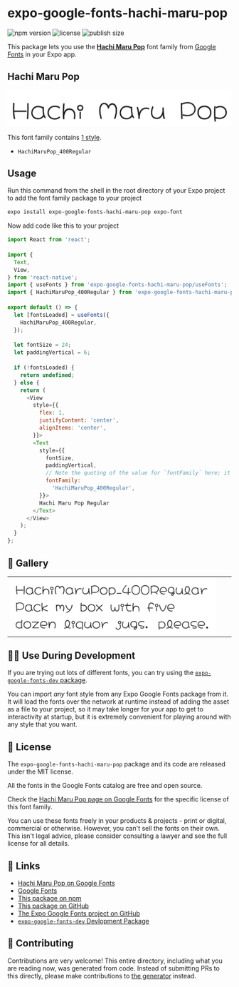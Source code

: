 # expo-google-fonts-hachi-maru-pop

![npm version](https://flat.badgen.net/npm/v/expo-google-fonts-hachi-maru-pop)
![license](https://flat.badgen.net/github/license/expo/google-fonts)
![publish size](https://flat.badgen.net/packagephobia/install/expo-google-fonts-hachi-maru-pop)

This package lets you use the [**Hachi Maru Pop**](https://fonts.google.com/specimen/Hachi+Maru+Pop) font family from [Google Fonts](https://fonts.google.com/) in your Expo app.

## Hachi Maru Pop

![Hachi Maru Pop](./font-family.png)

This font family contains [1 style](#-gallery).

- `HachiMaruPop_400Regular`

## Usage

Run this command from the shell in the root directory of your Expo project to add the font family package to your project
```sh
expo install expo-google-fonts-hachi-maru-pop expo-font
```

Now add code like this to your project
```js
import React from 'react';

import {
  Text,
  View,
} from 'react-native';
import { useFonts } from 'expo-google-fonts-hachi-maru-pop/useFonts';
import { HachiMaruPop_400Regular } from 'expo-google-fonts-hachi-maru-pop/400Regular';

export default () => {
  let [fontsLoaded] = useFonts({
    HachiMaruPop_400Regular,
  });

  let fontSize = 24;
  let paddingVertical = 6;

  if (!fontsLoaded) {
    return undefined;
  } else {
    return (
      <View
        style={{
          flex: 1,
          justifyContent: 'center',
          alignItems: 'center',
        }}>
        <Text
          style={{
            fontSize,
            paddingVertical,
            // Note the quoting of the value for `fontFamily` here; it expects a string!
            fontFamily:
              'HachiMaruPop_400Regular',
          }}>
          Hachi Maru Pop Regular
        </Text>
      </View>
    );
  }
};

```

## 🔡 Gallery


||||
|-|-|-|
|![HachiMaruPop_400Regular](.//400Regular/HachiMaruPop_400Regular.ttf.png)||||


## 👩‍💻 Use During Development

If you are trying out lots of different fonts, you can try using the [`expo-google-fonts-dev` package](https://github.com/freeboub/google-fonts/tree/master/font-packages/dev#readme).

You can import *any* font style from any Expo Google Fonts package from it. It will load the fonts
over the network at runtime instead of adding the asset as a file to your project, so it may take longer
for your app to get to interactivity at startup, but it is extremely convenient
for playing around with any style that you want.

## 📖 License

The `expo-google-fonts-hachi-maru-pop` package and its code are released under the MIT license.

All the fonts in the Google Fonts catalog are free and open source.

Check the [Hachi Maru Pop page on Google Fonts](https://fonts.google.com/specimen/Hachi+Maru+Pop) for the specific license of this font family.

You can use these fonts freely in your products & projects - print or digital, commercial or otherwise. However, you can't sell the fonts on their own. This isn't legal advice, please consider consulting a lawyer and see the full license for all details.

## 🔗 Links

- [Hachi Maru Pop on Google Fonts](https://fonts.google.com/specimen/Hachi+Maru+Pop)
- [Google Fonts](https://fonts.google.com/)
- [This package on npm](https://www.npmjs.com/package/expo-google-fonts-hachi-maru-pop)
- [This package on GitHub](https://github.com/freeboub/google-fonts/tree/master/font-packages/hachi-maru-pop)
- [The Expo Google Fonts project on GitHub](https://github.com/freeboub/google-fonts)
- [`expo-google-fonts-dev` Devlopment Package](https://github.com/freeboub/google-fonts/tree/master/font-packages/dev)

## 🤝 Contributing

Contributions are very welcome! This entire directory, including what you are reading now, was generated from code. Instead of submitting PRs to this directly, please make contributions to [the generator](https://github.com/freeboub/google-fonts/tree/master/packages/generator) instead.
